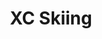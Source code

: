 ---
title: XC Skiing
description: 
image: 

# Badge style
style:
    background: "#89CE00"
    color: "#000"
---